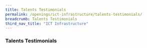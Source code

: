 ```yaml
---
title: Talents Testimonials
permalink: /openings/ict-infrastructure/talents-testimonials/
breadcrumb: Talents Testimonials
third_nav_title: "ICT Infrastructure"
---
```


### **Talents Testimonials**
